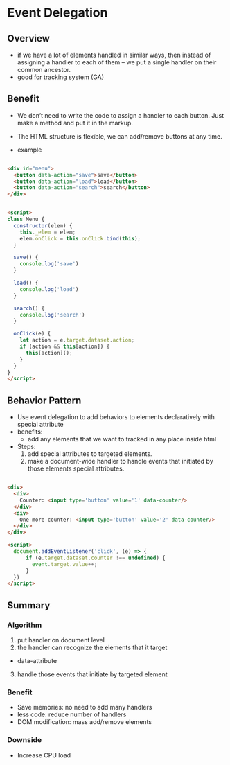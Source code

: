 # Event Delegation

## Overview
* if we have a lot of elements handled in similar ways, then instead of assigning a handler to each of them – we put a single handler on their common ancestor.
* good for tracking system (GA)

## Benefit
* We don’t need to write the code to assign a handler to each button. Just make a method and put it in the markup.
* The HTML structure is flexible, we can add/remove buttons at any time.

* example


```html

<div id="menu">
  <button data-action="save">save</button>
  <button data-action="load">load</button>
  <button data-action="search">search</button>
</div>


<script>
class Menu {
  constructor(elem) {
    this._elem = elem;
    elem.onClick = this.onClick.bind(this);
  }

  save() {
    console.log('save')
  }

  load() {
    console.log('load')
  }

  search() {
    console.log('search')
  }

  onClick(e) {
    let action = e.target.dataset.action;
    if (action && this[action]) {
      this[action]();
    }
  }
}
</script>

```

## Behavior Pattern
* Use event delegation to add behaviors to elements declaratively with special attribute
* benefits:
  * add any elements that we want to tracked in any place inside html
* Steps:
  1. add special attributes to targeted elements.
  2. make a document-wide handler to handle events that initiated by those elements special attributes.

```html

<div>
  <div>
    Counter: <input type='button' value='1' data-counter/>
  </div>
  <div>
    One more counter: <input type='button' value='2' data-counter/>
  </div>
</div>

<script>
  document.addEventListener('click', (e) => {
      if (e.target.dataset.counter !== undefined) {
        event.target.value++;
      }
  })
</script>

```


## Summary

### Algorithm
1. put handler on document level
2. the handler can recognize the elements that it target
  * data-attribute
3. handle those events that initiate by targeted element

### Benefit
* Save memories: no need to add many handlers
* less code: reduce number of handlers
* DOM modification: mass add/remove elements

### Downside
* Increase CPU load
